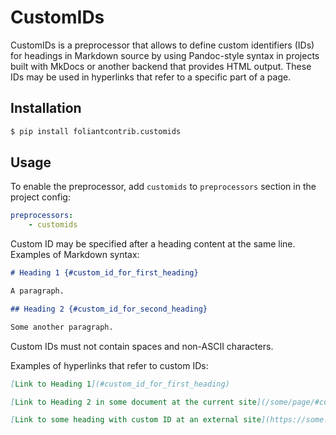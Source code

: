 # СustomIDs

CustomIDs is a preprocessor that allows to define custom identifiers (IDs) for headings in Markdown source by using Pandoc-style syntax in projects built with MkDocs or another backend that provides HTML output. These IDs may be used in hyperlinks that refer to a specific part of a page.

## Installation

```bash
$ pip install foliantcontrib.customids
```

## Usage

To enable the preprocessor, add `customids` to `preprocessors` section in the project config:

```yaml
preprocessors:
    - customids
```

Custom ID may be specified after a heading content at the same line. Examples of Markdown syntax:

```markdown
# Heading 1 {#custom_id_for_first_heading}

A paragraph.

## Heading 2 {#custom_id_for_second_heading}

Some another paragraph.
```

Custom IDs must not contain spaces and non-ASCII characters.

Examples of hyperlinks that refer to custom IDs:

```markdown
[Link to Heading 1](#custom_id_for_first_heading)

[Link to Heading 2 in some document at the current site](/some/page/#custom_id_for_second_heading)

[Link to some heading with custom ID at an external site](https://some.site/path/to/the/page/#some_custom_id)
```
